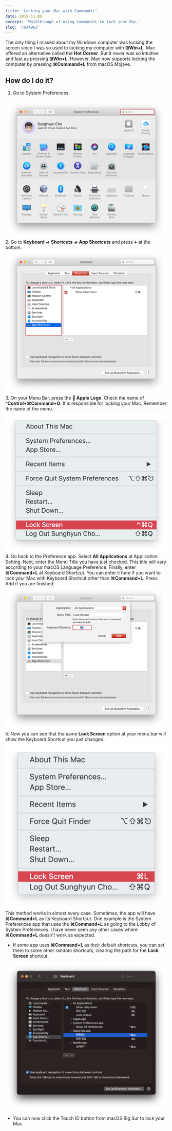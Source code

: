 ```yaml
---
title: 'Locking your Mac with Command+L'
date: 2019-11-09
excerpt: 'Walkthrough of using Command+L to lock your Mac.'
slug: '/6AA962'
---
```


The only thing I missed about my Windows computer was locking the screen since I was so used to locking my computer with **⊞Win+L**. Mac offered an alternative called the **Hot Corner**. But it never was so intuitive and fast as pressing **⊞Win+L**. However, Mac now supports locking the computer by pressing **⌘Command+L** from macOS Mojave.

## How do I do it?

1. Go to System Preferences.

![](images/Settings.png) 2. Go to **Keyboard → Shortcuts → App Shortcuts** and press **+** at the bottom.
![](images/KeyboardSettings.png) 3. On your Menu Bar, press the ** Apple Logo**. Check the name of **^Control+⌘Command+Q**. It is responsible for locking your Mac. Remember the name of the menu.
![](images/MenuBar.png) 4. Go back to the Preference app. Select **All Applications** at Application Setting. Next, enter the Menu Title you have just checked. This title will vary according to your macOS Language Preference. Finally, enter **⌘Command+L** at Keyboard Shortcut. You can enter it here if you want to lock your Mac with Keyboard Shortcut other than **⌘Command+L**. Press Add if you are finished.
![](images/AddCommandL.png) 5. Now you can see that the same **Lock Screen** option at your menu bar will show the Keyboard Shortcut you just changed.
![](images/MenuBarAfter.png)
This method works in almost every case. Sometimes, the app will have **⌘Command+L** as its Keyboard Shortcut. One example is the System Preferences app that uses the **⌘Command+L** as going to the Lobby of System Preferences. I have never seen any other cases where **⌘Command+L** doesn't work as expected.

- If some app uses **⌘Command+L** as their default shortcuts, you can set them to some other random shortcuts, clearing the path for the **Lock Screen** shortcut.

![](images/image-3.png)

- You can now click the Touch ID button from macOS Big Sur to lock your Mac.
